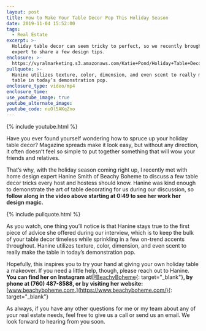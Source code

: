 ```yaml
---
layout: post
title: How to Make Your Table Decor Pop This Holiday Season
date: 2019-11-04 15:52:00
tags:
  - Real Estate
excerpt: >-
  Holiday table decor can seem tricky to perfect, so we recently brought in an
  expert to share a few design tips.
enclosure: >-
  https://vyralmarketing.s3.amazonaws.com/Katie+Pond/Holiday+Table+Decor+Hacks.mp4
pullquote: >-
  Hanine utilizes texture, color, dimension, and even scent to really make the
  table in today’s demonstration pop.
enclosure_type: video/mp4
enclosure_time:
use_youtube_image: true
youtube_alternate_image:
youtube_code: nuOl5AKqZno
---
```


{% include youtube.html %}

Have you ever found yourself wondering how to spruce up your holiday table decor? Magazine spreads make it look easy, but without any direction, it often doesn’t feel so simple to put together something that will wow your friends and relatives.&nbsp;

That’s why, with the holiday season coming right up, I recently met with home design expert Hanine Smith of Beachy Boheme to discuss a few table decor tricks every host and hostess should know. Hanine was kind enough to demonstrate the art of table decorating for us during our discussion, so **follow along in the video above starting at 0:49 to see her work her design magic.&nbsp;**

{% include pullquote.html %}

As you watch, one thing you’ll notice is that Hanine stays true to the first piece of advice she offered during our interview, which is to keep the bulk of your table decor timeless while sprinkling in a few on-trend accents throughout. Hanine utilizes texture, color, dimension, and even scent to really make the table in today’s demonstration pop.&nbsp;

Hopefully, this inspires you to try your hand at giving your own holiday table a makeover. If you need a little help, though, please reach out to Hanine. **You can find her on Instagram at**[@BeachyBoheme](https://www.instagram.com/BeachyBoheme/){: target="_blank"}**, by phone at (760) 487-8588, or by visiting her website:**[www.beachyboheme.com.](https://www.beachyboheme.com/){: target="_blank"}**&nbsp;**

As always, if you have any other questions for me or my team about any of your real estate needs, feel free to give us a call or send us an email. We look forward to hearing from you soon.<br>&nbsp;

&nbsp;